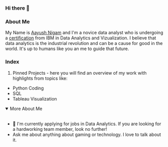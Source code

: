 ### Hi there 👋
### About Me
My Name is [Aayush Nigam](https://www.linkedin.com/in/aayush-nigam/) and I'm a novice data analyst who is undergoing a [certification](https://www.coursera.org/professional-certificates/ibm-data-analyst) from IBM in Data Analytics and Vizualization. I believe that data analytics is the industrial revolution and can be a cause for good in the world. It's up to humans like you an me to guide that future.


### Index
1. Pinned Projects -  here you will find an overview of my work with highlights from topics like:
  - Python Coding
  - SQL
  - Tableau Visualization


<details open>
<summary>More About Me</summary>
<br>
<ul>
<li>🔭 I'm currently applying for jobs in Data Analytics. If you are looking for a hardworking team member, look no further!</li>
<li> Ask me about anything about gaming or technology. I love to talk about it. </li>
</details>
